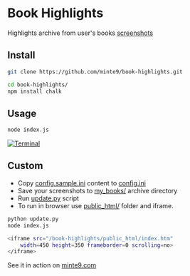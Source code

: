 # Book Highlights

Highlights archive from user's books [screenshots](https://github.com/minte9/book-highlights/tree/main/files_archive/)

## Install

~~~sh
git clone https://github.com/minte9/book-highlights.git

cd book-highlights/
npm install chalk
~~~

## Usage

~~~sh
node index.js
~~~

[![Terminal](https://www.minte9.com/lib/images/github/book-highlights/highlight_02.png)](https://www.minte9.com)

## Custom

- Copy [config.sample.ini](https://github.com/minte9/book-highlights/tree/main/config/config.sample.ini) content to [config.ini](https://github.com/minte9/book-highlights/tree/main/config/config.ini)
- Save your screenshots to [my_books/](https://github.com/minte9/book-highlights/tree/main/files_archive/my_books) archive directory
- Run [update.py](https://github.com/minte9/book-highlights/blob/main/update.py) script 
- To run in browser use [public_html/](https://github.com/minte9/book-highlights/tree/main/public_html) folder and iframe.

~~~sh
python update.py
node index.js
~~~

~~~sh
<iframe src="/book-highlights/public_html/index.htm" 
    width=450 height=350 frameborder=0 scrolling=no>
</iframe>
~~~

See it in action on [minte9.com](https://www.minte9.com)
